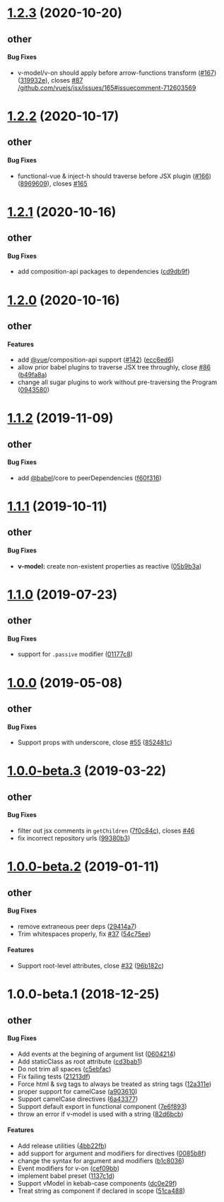 # [1.2.3](https://github.com/vuejs/jsx/compare/v1.2.2...v1.2.3) (2020-10-20)

## other

#### Bug Fixes

* v-model/v-on should apply before arrow-functions transform ([#167](https://github.com/vuejs/jsx/issues/167)) ([319932e](https://github.com/vuejs/jsx/commit/319932e)), closes [#87](https://github.com/vuejs/jsx/issues/87) [/github.com/vuejs/jsx/issues/165#issuecomment-712603569](https://github.com//github.com/vuejs/jsx/issues/165/issues/issuecomment-712603569)



# [1.2.2](https://github.com/vuejs/jsx/compare/v1.2.1...v1.2.2) (2020-10-17)

## other

#### Bug Fixes

* functional-vue & inject-h should traverse before JSX plugin ([#166](https://github.com/vuejs/jsx/issues/166)) ([8969609](https://github.com/vuejs/jsx/commit/8969609)), closes [#165](https://github.com/vuejs/jsx/issues/165)



# [1.2.1](https://github.com/vuejs/jsx/compare/v1.2.0...v1.2.1) (2020-10-16)

## other

#### Bug Fixes

* add composition-api packages to dependencies ([cd9db9f](https://github.com/vuejs/jsx/commit/cd9db9f))



# [1.2.0](https://github.com/vuejs/jsx/compare/v1.1.2...v1.2.0) (2020-10-16)

## other

#### Features

* add [@vue](https://github.com/vue)/composition-api support ([#142](https://github.com/vuejs/jsx/issues/142)) ([ecc6ed6](https://github.com/vuejs/jsx/commit/ecc6ed6))
* allow prior babel plugins to traverse JSX tree throughly, close [#86](https://github.com/vuejs/jsx/issues/86) ([b49fa8a](https://github.com/vuejs/jsx/commit/b49fa8a))
* change all sugar plugins to work without pre-traversing the Program ([0943580](https://github.com/vuejs/jsx/commit/0943580))



# [1.1.2](https://github.com/vuejs/jsx/compare/v1.1.1...v1.1.2) (2019-11-09)

## other

#### Bug Fixes

* add [@babel](https://github.com/babel)/core to peerDependencies ([f60f316](https://github.com/vuejs/jsx/commit/f60f316))



# [1.1.1](https://github.com/vuejs/jsx/compare/v1.1.0...v1.1.1) (2019-10-11)

## other

#### Bug Fixes

* **v-model:** create non-existent properties as reactive ([05b9b3a](https://github.com/vuejs/jsx/commit/05b9b3a))



# [1.1.0](https://github.com/vuejs/jsx/compare/v1.0.0...v1.1.0) (2019-07-23)

## other

#### Bug Fixes

* support for `.passive` modifier ([01177c8](https://github.com/vuejs/jsx/commit/01177c8))



# [1.0.0](https://github.com/vuejs/jsx/compare/v1.0.0-beta.3...v1.0.0) (2019-05-08)

## other

#### Bug Fixes

* Support props with underscore, close [#55](https://github.com/vuejs/jsx/issues/55) ([852481c](https://github.com/vuejs/jsx/commit/852481c))



# [1.0.0-beta.3](https://github.com/vuejs/jsx/compare/v1.0.0-beta.2...v1.0.0-beta.3) (2019-03-22)

## other

#### Bug Fixes

* filter out jsx comments in `getChildren` ([7f0c84c](https://github.com/vuejs/jsx/commit/7f0c84c)), closes [#46](https://github.com/vuejs/jsx/issues/46)
* fix incorrect repository urls ([99380b3](https://github.com/vuejs/jsx/commit/99380b3))



# [1.0.0-beta.2](https://github.com/vuejs/jsx/compare/v1.0.0-beta.1...v1.0.0-beta.2) (2019-01-11)

## other

#### Bug Fixes

* remove extraneous peer deps ([29414a7](https://github.com/vuejs/jsx/commit/29414a7))
* Trim whitespaces properly, fix [#37](https://github.com/vuejs/jsx/issues/37) ([54c75ee](https://github.com/vuejs/jsx/commit/54c75ee))
#### Features

* Support root-level attributes, close [#32](https://github.com/vuejs/jsx/issues/32) ([96b182c](https://github.com/vuejs/jsx/commit/96b182c))



# 1.0.0-beta.1 (2018-12-25)

## other

#### Bug Fixes

* Add events at the begining of argument list ([0604214](https://github.com/vuejs/jsx/commit/0604214))
* Add staticClass as root attribute ([cd3bab1](https://github.com/vuejs/jsx/commit/cd3bab1))
* Do not trim all spaces ([c5ebfac](https://github.com/vuejs/jsx/commit/c5ebfac))
* Fix failing tests ([21213df](https://github.com/vuejs/jsx/commit/21213df))
* Force html & svg tags to always be treated as string tags ([12a311e](https://github.com/vuejs/jsx/commit/12a311e))
* proper support for camelCase ([a903610](https://github.com/vuejs/jsx/commit/a903610))
* Support camelCase directives ([6a43377](https://github.com/vuejs/jsx/commit/6a43377))
* Support default export in functional component ([7e6f893](https://github.com/vuejs/jsx/commit/7e6f893))
* throw an error if v-model is used with a string ([82d6bcb](https://github.com/vuejs/jsx/commit/82d6bcb))
#### Features

* Add release utilities ([4bb22fb](https://github.com/vuejs/jsx/commit/4bb22fb))
* add support for argument and modifiers for directives ([0085b8f](https://github.com/vuejs/jsx/commit/0085b8f))
* change the syntax for argument and modifiers ([b1c8036](https://github.com/vuejs/jsx/commit/b1c8036))
* Event modifiers for v-on ([cef09bb](https://github.com/vuejs/jsx/commit/cef09bb))
* implement babel preset ([1137c1d](https://github.com/vuejs/jsx/commit/1137c1d))
* Support vModel in kebab-case components ([dc0e29f](https://github.com/vuejs/jsx/commit/dc0e29f))
* Treat string as component if declared in scope ([51ca488](https://github.com/vuejs/jsx/commit/51ca488))



